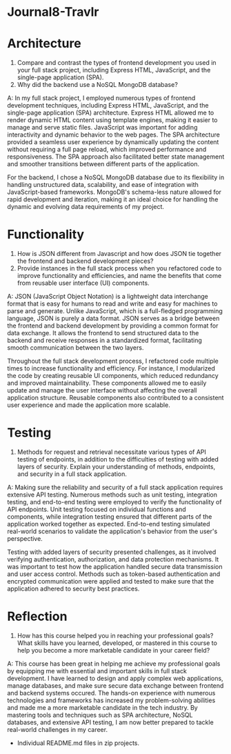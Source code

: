 # Journal8-Travlr

# Architecture
1. Compare and contrast the types of frontend development you used in your full stack project, including Express HTML, JavaScript, and the single-page application (SPA).
2. Why did the backend use a NoSQL MongoDB database?

A: In my full stack project, I employed numerous types of frontend development techniques, including Express HTML, JavaScript, and the single-page application (SPA) architecture. Express HTML allowed me to render dynamic HTML content using template engines, making it easier to manage and serve static files. JavaScript was important for adding interactivity and dynamic behavior to the web pages. The SPA architecture provided a seamless user experience by dynamically updating the content without requiring a full page reload, which improved performance and responsiveness. The SPA approach also facilitated better state management and smoother transitions between different parts of the application.

For the backend, I chose a NoSQL MongoDB database due to its flexibility in handling unstructured data, scalability, and ease of integration with JavaScript-based frameworks. MongoDB's schema-less nature allowed for rapid development and iteration, making it an ideal choice for handling the dynamic and evolving data requirements of my project.

# Functionality
1. How is JSON different from Javascript and how does JSON tie together the frontend and backend development pieces?
2. Provide instances in the full stack process when you refactored code to improve functionality and efficiencies, and name the benefits that come from reusable user interface (UI) components.

A: JSON (JavaScript Object Notation) is a lightweight data interchange format that is easy for humans to read and write and easy for machines to parse and generate. Unlike JavaScript, which is a full-fledged programming language, JSON is purely a data format. JSON serves as a bridge between the frontend and backend development by providing a common format for data exchange. It allows the frontend to send structured data to the backend and receive responses in a standardized format, facilitating smooth communication between the two layers.

Throughout the full stack development process, I refactored code multiple times to increase functionality and efficiency. For instance, I modularized the code by creating reusable UI components, which reduced redundancy and improved maintainability. These components allowed me to easily update and manage the user interface without affecting the overall application structure. Reusable components also contributed to a consistent user experience and made the application more scalable.

# Testing
1. Methods for request and retrieval necessitate various types of API testing of endpoints, in addition to the difficulties of testing with added layers of security. Explain your understanding of methods, endpoints, and security in a full stack application.

A: Making sure the reliability and security of a full stack application requires extensive API testing. Numerous methods such as unit testing, integration testing, and end-to-end testing were employed to verify the functionality of API endpoints. Unit testing focused on individual functions and components, while integration testing ensured that different parts of the application worked together as expected. End-to-end testing simulated real-world scenarios to validate the application's behavior from the user's perspective.

Testing with added layers of security presented challenges, as it involved verifying authentication, authorization, and data protection mechanisms. It was important to test how the application handled secure data transmission and user access control. Methods such as token-based authentication and encrypted communication were applied and tested to make sure that the application adhered to security best practices.

# Reflection
1. How has this course helped you in reaching your professional goals? What skills have you learned, developed, or mastered in this course to help you become a more marketable candidate in your career field?

A: This course has been great in helping me achieve my professional goals by equipping me with essential and important skills in full stack development. I have learned to design and apply complex web applications, manage databases, and make sure secure data exchange between frontend and backend systems occured. The hands-on experience with numerous technologies and frameworks has increased my problem-solving abilities and made me a more marketable candidate in the tech industry. By mastering tools and techniques such as SPA architecture, NoSQL databases, and extensive API testing, I am now better prepared to tackle real-world challenges in my career.

- Individual README.md files in zip projects.
